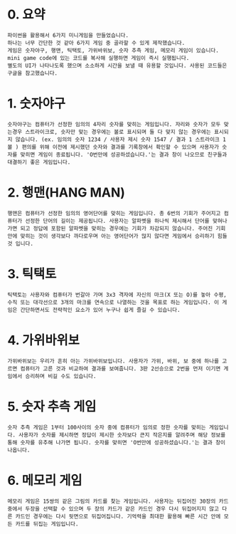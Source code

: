 # 0. 요약
    파이썬을 활용해서 6가지 미니게임을 만들었습니다. 
    하나는 너무 간단한 것 같아 6가지 게임 중 골라할 수 있게 제작했습니다. 
    게임은 숫자야구, 행맨, 틱택토, 가위바위보, 숫자 추측 게임, 메모리 게임이 있습니다. 
    mini game code에 있는 코드를 복사해 실행하면 게임이 즉시 실행됩니다. 
    별도의 UI가 나타나도록 했으며 소소하게 시간을 보낼 때 유용할 것입니다. 사용된 코드들은 구글을 참고했습니다.  
# 1. 숫자야구
    숫자야구는 컴퓨터가 선정한 임의의 4자리 숫자를 맞히는 게임입니다. 자리와 숫자가 모두 맞는경우 스트라이크로, 숫자만 맞는 경우에는 볼로 표시되며 둘 다 맞지 않는 경우에는 표시되지 않습니다. (ex. 임의의 숫자 1234 / 사용자 제시 숫자 1547 / 결과 1 스트라이크 1 볼 ) 편의를 위해 이전에 제시했던 숫자와 결과를 기록창에서 확인할 수 있으며 사용자가 숫자를 맞히면 게임이 종료됩니다. 'O번만에 성공하셨습니다.'는 결과 창이 나오므로 친구들과 대결하기 좋은 게임입니다.
# 2. 행맨(HANG MAN)
    행맨은 컴퓨터가 선정한 임의의 영어단어를 맞히는 게임입니다. 총 6번의 기회가 주어지고 컴퓨터가 선정한 단어의 길이는 제공됩니다. 사용자는 알파벳을 하나씩 제시해서 단어를 맞혀나가면 되고 정답에 포함된 알파벳을 맞히는 경우에는 기회가 차감되지 않습니다. 주어진 기회 안에 맞히는 것이 생각보다 까다로우며 아는 영어단어가 많지 않다면 게임에서 승리하기 힘들 것 입니다.
# 3. 틱택토
    틱택토는 사용자와 컴퓨터가 번갈아 가며 3x3 격자에 자신의 마크(X 또는 O)를 놓아 수평, 수직 또는 대각선으로 3개의 마크를 연속으로 나열하는 것을 목표로 하는 게임입니다. 이 게임은 간단하면서도 전략적인 요소가 있어 누구나 쉽게 즐길 수 있습니다.
# 4. 가위바위보
    가위바위보는 우리가 흔히 아는 가위바위보입니다. 사용자가 가위, 바위, 보 중에 하나를 고르면 컴퓨터가 고른 것과 비교하여 결과를 보여줍니다. 3판 2선승으로 2번을 먼저 이기면 게임에서 승리하며 비길 수도 있습니다.
# 5. 숫자 추측 게임
    숫자 추측 게임은 1부터 100사이의 숫자 중에 컴퓨터가 임의로 정한 숫자를 맞히는 게임입니다. 사용자가 숫자를 제시하면 정답이 제시한 숫자보다 큰지 작은지를 알려주며 해당 정보를 통해 숫자를 유추해 나가면 됩니다. 숫자를 맞히면 'O번만에 성공하셨습니다.'는 결과 창이 나옵니다.
# 6. 메모리 게임
    메모리 게임은 15쌍의 같은 그림의 카드를 찾는 게임입니다. 사용자는 뒤집어진 30장의 카드중에서 두장을 선택할 수 있으며 두 장의 카드가 같은 카드인 경우 다시 뒤집어지지 않고 다른 카드인 경우에는 다시 뒷면으로 뒤집어집니다. 기억력을 최대한 활용해 빠른 시간 안에 모든 카드를 뒤집는 게임입니다.
